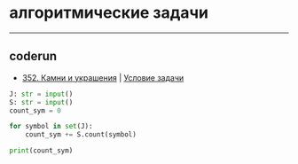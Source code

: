 # алгоритмические задачи

---

## coderun


* [352. Камни и украшения](./coderun/task352.py) | [Условие задачи](https://coderun.yandex.ru/problem/rocks-and-jewels/description?compiler=python)

```python 
J: str = input()
S: str = input()
count_sym = 0

for symbol in set(J):
    count_sym += S.count(symbol)

print(count_sym)


```

